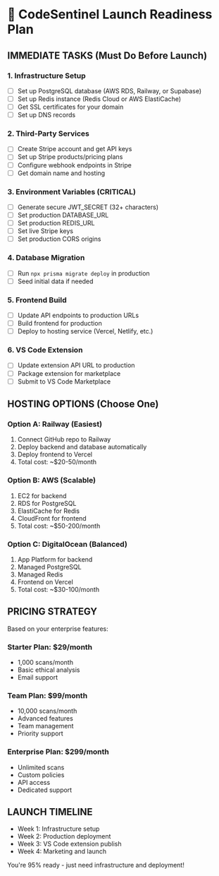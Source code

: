 # 🚀 CodeSentinel Launch Readiness Plan

## IMMEDIATE TASKS (Must Do Before Launch)

### 1. Infrastructure Setup
- [ ] Set up PostgreSQL database (AWS RDS, Railway, or Supabase)
- [ ] Set up Redis instance (Redis Cloud or AWS ElastiCache)
- [ ] Get SSL certificates for your domain
- [ ] Set up DNS records

### 2. Third-Party Services
- [ ] Create Stripe account and get API keys
- [ ] Set up Stripe products/pricing plans
- [ ] Configure webhook endpoints in Stripe
- [ ] Get domain name and hosting

### 3. Environment Variables (CRITICAL)
- [ ] Generate secure JWT_SECRET (32+ characters)
- [ ] Set production DATABASE_URL
- [ ] Set production REDIS_URL
- [ ] Set live Stripe keys
- [ ] Set production CORS origins

### 4. Database Migration
- [ ] Run `npx prisma migrate deploy` in production
- [ ] Seed initial data if needed

### 5. Frontend Build
- [ ] Update API endpoints to production URLs
- [ ] Build frontend for production
- [ ] Deploy to hosting service (Vercel, Netlify, etc.)

### 6. VS Code Extension
- [ ] Update extension API URL to production
- [ ] Package extension for marketplace
- [ ] Submit to VS Code Marketplace

## HOSTING OPTIONS (Choose One)

### Option A: Railway (Easiest)
1. Connect GitHub repo to Railway
2. Deploy backend and database automatically
3. Deploy frontend to Vercel
4. Total cost: ~$20-50/month

### Option B: AWS (Scalable)
1. EC2 for backend
2. RDS for PostgreSQL
3. ElastiCache for Redis
4. CloudFront for frontend
5. Total cost: ~$50-200/month

### Option C: DigitalOcean (Balanced)
1. App Platform for backend
2. Managed PostgreSQL
3. Managed Redis
4. Frontend on Vercel
5. Total cost: ~$30-100/month

## PRICING STRATEGY
Based on your enterprise features:

### Starter Plan: $29/month
- 1,000 scans/month
- Basic ethical analysis
- Email support

### Team Plan: $99/month  
- 10,000 scans/month
- Advanced features
- Team management
- Priority support

### Enterprise Plan: $299/month
- Unlimited scans
- Custom policies
- API access
- Dedicated support

## LAUNCH TIMELINE
- Week 1: Infrastructure setup
- Week 2: Production deployment
- Week 3: VS Code extension publish
- Week 4: Marketing and launch

You're 95% ready - just need infrastructure and deployment!
